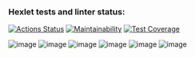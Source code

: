 ### Hexlet tests and linter status:

[![Actions Status](https://github.com/DmitryKr2021/frontend-project-46/workflows/hexlet-check/badge.svg)](https://github.com/DmitryKr2021/frontend-project-46/actions)
[![Maintainability](https://api.codeclimate.com/v1/badges/beaf1452dd486238152a/maintainability)](https://codeclimate.com/github/DmitryKr2021/frontend-project-46/maintainability)
[![Test Coverage](https://api.codeclimate.com/v1/badges/beaf1452dd486238152a/test_coverage)](https://codeclimate.com/github/DmitryKr2021/frontend-project-46/test_coverage)

![image](https://user-images.githubusercontent.com/79040401/232990060-9a75e912-e56d-48c3-9aa2-3c3e5cfb9d36.png)
![image](https://user-images.githubusercontent.com/79040401/232990490-e906a2e9-e2d2-4a37-bcbf-30e640792be6.png)
![image](https://user-images.githubusercontent.com/79040401/232990678-e2b652d9-82e8-4aaf-972f-c9aaa9051844.png)
![image](https://user-images.githubusercontent.com/79040401/234498768-7ea97042-c927-409b-9620-e5de5d13d39f.png)
![image](https://user-images.githubusercontent.com/79040401/236609273-5c1ada80-4adb-4f71-8714-2df72b12f86a.png)
![image](https://user-images.githubusercontent.com/79040401/237030975-a1c234a6-9cee-455e-b377-88c19576efff.png)
